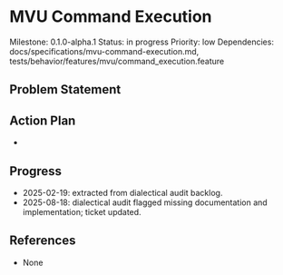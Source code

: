# MVU Command Execution
Milestone: 0.1.0-alpha.1
Status: in progress
Priority: low
Dependencies: docs/specifications/mvu-command-execution.md, tests/behavior/features/mvu/command_execution.feature

## Problem Statement
<description>


## Action Plan
- <tasks>

## Progress
- 2025-02-19: extracted from dialectical audit backlog.
- 2025-08-18: dialectical audit flagged missing documentation and implementation; ticket updated.

## References
- None
